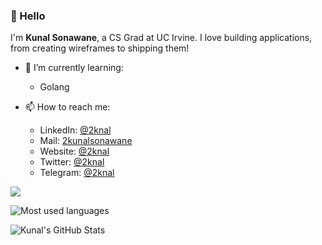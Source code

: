 ### 👋 Hello

I'm <strong>Kunal Sonawane</strong>, a CS Grad at UC Irvine. I love building applications, from creating wireframes to shipping them!


* 🔭 I’m currently learning:
  - Golang
  
* 📫 How to reach me:
  - LinkedIn: [@2knal](https://linkedin.com/in/2knal/)
  - Mail: [2kunalsonawane](mailto:2kunalsonawane@gmail.com)
  - Website: [@2knal](https://2knal.github.io)
  - Twitter: [@2knal](https://twitter.com/2knal)
  - Telegram: [@2knal](https://t.me/knal_s)

<be>

![](https://komarev.com/ghpvc/?username=2knal)

<be>

![Most used languages](https://github-readme-stats.vercel.app/api?username=2knal&show_icons=true&theme=dracula&count_private=true)

<be>

![Kunal's GitHub Stats](https://github-readme-stats.vercel.app/api/top-langs/?username=2knal&theme=dracula&hide=css,c%23)


